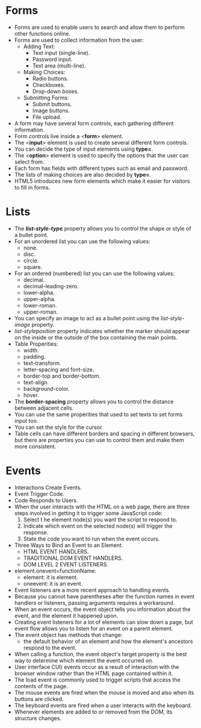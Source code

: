 # Forms
- Forms are used to enable users to search and allow them to perform other functions online.
- Forms are used to collect information from the user:
  - Adding Text:
     - Text input (single-line).
     - Password input.
     - Text area (multi-line).
  - Making Choices:
     - Radio buttons.
     - Checkboxes.
     - Drop-down boxes.
  - Submitting Forms:
     - Submit buttons.
     - Image buttons.
     - File upload.
- A form may have several form controls, each gathering different information. 
- Form controls live inside a <**form**> element.
- The <**input**> element is used to create several different form controls.
- You can decide the type of input elements using **type=**.
- The <**option**> element is used to specify the options that the user can select from.
- Each form has fields with different types such as email and password.
- The lists of making choices are also decided by **type=**.
- HTML5 introduces new form elements which make it easier for visitors to fill in forms.


# Lists
- The ***list-style-type*** property allows you to control the shape or style of a bullet point.
- For an unordered list you can use the following values:
  - none.
  - disc.
  - circle.
  - square.
- For an ordered (numbered) list you can use the following values:
  - decimal.
  - decimal-leading-zero.
  - lower-alpha.
  - upper-alpha.
  - lower-roman.
  - upper-roman.
- You can specify an image to act as a bullet point using the *list-style-image* property.
- *list-styleposition* property indicates whether the marker should appear on the inside or the outside of the box containing the main points. 
- Table Properities:
  - width.
  - padding.
  - text-transform.
  - letter-spacing and font-size.
  - border-top and border-bottom.
  - text-align.
  - background-color.
  - hover.
- The **border-spacing** property allows you to control the distance between adjacent cells. 
- You can use the same properities that used to set texts to set forms input too.
- You can set the style for the cursor.
- Table cells can have different borders and spacing in different browsers, but there are properties you can
use to control them and make them more consistent.


# Events
- Interactions Create Events.
- Event Trigger Code.
- Code Responds to Users.
- When the user interacts with the HTML on a web page, there are three steps involved in getting it to trigger some JavaScript code:
  1. Select t he element node(s) you want the script to respond to.
  2. Indicate which event on the selected node(s) will trigger the response. 
  3. State the code you want to run when the event occurs. 
- Three Ways to Bind an Event to an Element.
  - HTML EVENT HANDLERS.
  - TRADITIONAL DOM EVENT HANDLERS.
  - DOM LEVEL 2 EVENT LISTENERS.
- element.onevent=functionName:
  - element: it is element.
  - oneevent: it is an event.
- Event listeners are a more recent approach to handling events. 
- Because you cannot have parentheses after the function names in event handlers or listeners, passing arguments requires a workaround.  
- When an event occurs, the event object tells you information about the event, and the element it happened upon. 
- Creating event listeners for a lot of elements can slow down a page, but event flow allows you to listen for an event on a parent element. 
- The event object has methods that change: 
  - the default behavior of an element and how the element's ancestors respond to the event.
- When calling a function, the event object's target property is the best way to determine which element the event occurred on. 
- User interface CUI) events occur as a result of interaction with the browser window rather than the HTML page contained within it.
- The load event is commonly used to trigger scripts that access the contents of the page. 
- The mouse events are fired when the mouse is moved and also when its buttons are clicked. 
- The keyboard events are fired when a user interacts with the keyboard.
- Whenever elements are added to or removed from the DOM, its structure changes. 
